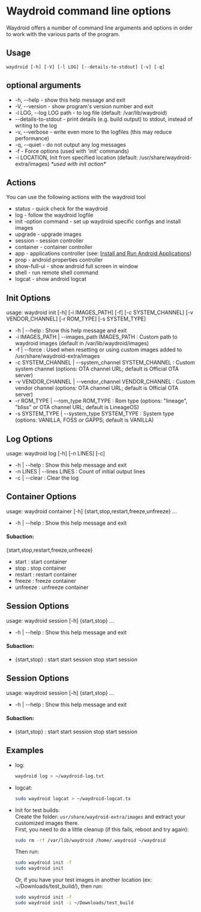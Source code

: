 # Waydroid command line options

Waydroid offers a number of command line arguments and options in order to work with the various parts of the program.

## Usage

`waydroid [-h] [-V] [-l LOG] [--details-to-stdout] [-v] [-q]`

## optional arguments

* \-h, --help - show this help message and exit
* \-V, --version - show program's version number and exit
* \-l LOG, --log LOG path - to log file (default: /var/lib/waydroid)
* \--details-to-stdout - print details (e.g. build output) to stdout, instead of writing to the log
* \-v, --verbose - write even more to the logfiles (this may reduce performance)
* \-q, --quiet - do not output any log messages
* \-f - Force options (used with 'init' commands)
* \-i LOCATION, Init from specified location (default: /usr/share/waydroid-extra/images) _\*used with init action\*_

## Actions

You can use the following actions with the waydroid tool

* status - quick check for the waydroid
* log - follow the waydroid logfile
* init -option command - set up waydroid specific configs and install images
* upgrade - upgrade images
* session - session controller
* container - container controller
* app - applications controller (see: [Install and Run Android Applications](install-and-run-android-applications.md))
* prop - android properties controller
* show-full-ui - show android full screen in window
* shell - run remote shell command
* logcat - show android logcat

## Init Options

usage: waydroid init \[-h] \[-i IMAGES\_PATH] \[-f] \[-c SYSTEM\_CHANNEL] \[-v VENDOR\_CHANNEL] \[-r ROM\_TYPE] \[-s SYSTEM\_TYPE]

* \-h | --help : Show this help message and exit
* \-i IMAGES\_PATH | --images\_path IMAGES\_PATH : Custom path to waydroid images (default in /var/lib/waydroid/images)
* \-f | --force : Used when resetting or using custom images added to /usr/share/waydroid-extra/images
* \-c SYSTEM\_CHANNEL | --system\_channel SYSTEM\_CHANNEL : Custom system channel (options: OTA channel URL; default is Official OTA server)
* \-v VENDOR\_CHANNEL | --vendor\_channel VENDOR\_CHANNEL : Custom vendor channel (options: OTA channel URL; default is Official OTA server)
* \-r ROM\_TYPE | --rom\_type ROM\_TYPE : Rom type (options: "lineage", "bliss" or OTA channel URL; default is LineageOS)
* \-s SYSTEM\_TYPE | --system\_type SYSTEM\_TYPE : System type (options: VANILLA, FOSS or GAPPS; default is VANILLA)

## Log Options

usage: waydroid log \[-h] \[-n LINES] \[-c]

* \-h | --help : Show this help message and exit
* \-n LINES | --lines LINES : Count of initial output lines
* \-c | --clear : Clear the log

## Container Options

usage: waydroid container \[-h] {start,stop,restart,freeze,unfreeze} ...

* \-h | --help : Show this help message and exit

#### Subaction:&#x20;

{start,stop,restart,freeze,unfreeze}

* start : start container
* stop : stop container
* restart : restart container
* freeze : freeze container
* unfreeze : unfreeze container



## Session Options <a href="session-options" id="session-options"></a>

usage: waydroid session \[-h] {start,stop} ...

* \-h | --help : Show this help message and exit

#### Subaction: <a href="subaction" id="subaction"></a>

* {start,stop} : start start session stop start session

## Session Options

usage: waydroid session \[-h] {start,stop} ...

* \-h | --help : Show this help message and exit

#### Subaction:&#x20;

* {start,stop} : start start session stop start session

## Examples

*   log:

    ```bash
    waydroid log > ~/waydroid-log.txt
    ```
*   logcat:

    ```bash
    sudo waydroid logcat > ~/waydroid-logcat.tx
    ```
*   Init for test builds:\
    Create the folder: `usr/share/waydroid-extra/images` and extract your customized images there.\
    First, you need to do a little cleanup (if this fails, reboot and try again):

    ```bash
    sudo rm -rf /var/lib/waydroid /home/.waydroid ~/waydroid
    ```

    Then run:

    ```bash
    sudo waydroid init -f
    sudo waydroid init
    ```

    Or, if you have your test images in another location (ex: \~/Downloads/test\_build/), then run:

    ```bash
    sudo waydroid init -f
    sudo waydroid init -i ~/Downloads/test_build
    ```
